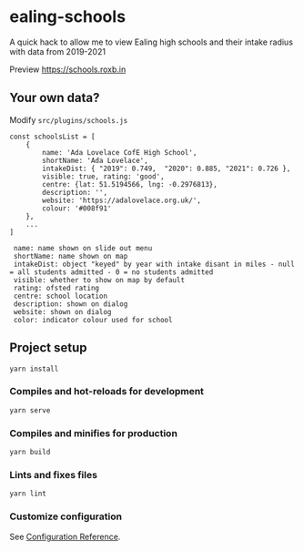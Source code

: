 # ealing-schools

A quick hack to allow me to view Ealing high schools and their intake radius with data from 2019-2021

Preview https://schools.roxb.in

## Your own data? 

Modify `src/plugins/schools.js`

```
const schoolsList = [ 
    {
        name: 'Ada Lovelace CofE High School',
        shortName: 'Ada Lovelace',
        intakeDist: { "2019": 0.749,  "2020": 0.885, "2021": 0.726 },
        visible: true, rating: 'good',
        centre: {lat: 51.5194566, lng: -0.2976813},
        description: '', 
        website: 'https://adalovelace.org.uk/', 
        colour: '#008f91'
    },
    ...
]
```

```
 name: name shown on slide out menu
 shortName: name shown on map
 intakeDist: object "keyed" by year with intake disant in miles - null = all students admitted - 0 = no students admitted
 visible: whether to show on map by default
 rating: ofsted rating
 centre: school location
 description: shown on dialog
 website: shown on dialog
 color: indicator colour used for school
```

## Project setup
```
yarn install
```

### Compiles and hot-reloads for development
```
yarn serve
```

### Compiles and minifies for production
```
yarn build
```

### Lints and fixes files
```
yarn lint
```

### Customize configuration
See [Configuration Reference](https://cli.vuejs.org/config/).
